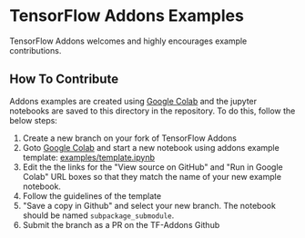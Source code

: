 # TensorFlow Addons Examples

TensorFlow Addons welcomes and highly encourages example contributions.


## How To Contribute

Addons examples are created using [Google Colab](https://colab.research.google.com/) 
and the jupyter notebooks are saved to this directory in the repository. To do 
this, follow the below steps:

1. Create a new branch on your fork of TensorFlow Addons
2. Goto [Google Colab](https://colab.research.google.com/) and start a new 
notebook using addons example template:
[examples/template.ipynb](examples/template.ipynb)
3. Edit the the links for the "View source on GitHub" and "Run in Google Colab" 
URL boxes so that they match the name of your new example notebook.
4. Follow the guidelines of the template
5. "Save a copy in Github" and select your new branch. The notebook should be 
named `subpackage_submodule`.
6. Submit the branch as a PR on the TF-Addons Github
